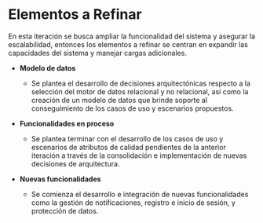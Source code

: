# Elementos a Refinar 
En esta iteración se busca ampliar la funcionalidad del sistema y asegurar la escalabilidad, entonces los elementos a refinar se centran en expandir las capacidades del sistema y manejar cargas adicionales.

- **Modelo de datos**
   - Se plantea el desarrollo de decisiones arquitectónicas respecto a la selección del motor de datos relacional y no relacional, así como la creación de un modelo de datos que brinde soporte al conseguimiento de los casos de uso y escenarios propuestos.

- **Funcionalidades en proceso**
   - Se plantea terminar con el desarrollo de los casos de uso y escenarios de atributos de calidad pendientes de la anterior iteración a través de la consolidación e implementación de nuevas decisiones de arquitectura.

- **Nuevas funcionalidades**
   - Se comienza el desarrollo e integración de nuevas funcionalidades como la gestión de notificaciones, registro e inicio de sesión, y protección de datos.